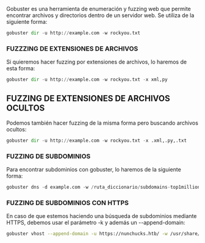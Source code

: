 Gobuster es una herramienta de enumeración y fuzzing web que permite encontrar archivos y directorios dentro de un servidor web. Se utiliza de la siguiente forma:
```python
gobuster dir -u http://example.com -w rockyou.txt
```
### FUZZZING DE EXTENSIONES DE ARCHIVOS
Si quieremos hacer fuzzing por extensiones de archivos, lo haremos de esta forma:
```python
gobuster dir -u http://example.com -w rockyou.txt -x xml,py
```
## FUZZING DE EXTENSIONES DE ARCHIVOS OCULTOS
Podemos también hacer fuzzing de la misma forma pero buscando archivos ocultos:
```python
gobuster dir -u http://example.com -w rockyou.txt -x .xml,.py,.txt
```
### FUZZING DE SUBDOMINIOS
Para encontrar subdominios con gobuster, lo haremos de la siguiente forma:
```python
gobuster dns -d example.com -w /ruta_diccionario/subdomains-top1million-110000.txt
```
### FUZZING DE SUBDOMINIOS CON HTTPS
En caso de que estemos haciendo una búsqueda de subdominios mediante HTTPS, debemos usar el parámetro -k y además un --append-domain:
```bash
gobuster vhost --append-domain -u https://nunchucks.htb/ -w /usr/share/wordlists/seclists/Discovery/DNS/subdomains-top1million-110000.txt -k
```
